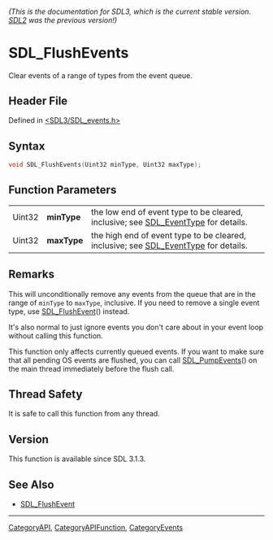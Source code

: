 ###### (This is the documentation for SDL3, which is the current stable version. [SDL2](https://wiki.libsdl.org/SDL2/) was the previous version!)
# SDL_FlushEvents

Clear events of a range of types from the event queue.

## Header File

Defined in [<SDL3/SDL_events.h>](https://github.com/libsdl-org/SDL/blob/main/include/SDL3/SDL_events.h)

## Syntax

```c
void SDL_FlushEvents(Uint32 minType, Uint32 maxType);
```

## Function Parameters

|        |             |                                                                                                      |
| ------ | ----------- | ---------------------------------------------------------------------------------------------------- |
| Uint32 | **minType** | the low end of event type to be cleared, inclusive; see [SDL_EventType](SDL_EventType) for details.  |
| Uint32 | **maxType** | the high end of event type to be cleared, inclusive; see [SDL_EventType](SDL_EventType) for details. |

## Remarks

This will unconditionally remove any events from the queue that are in the
range of `minType` to `maxType`, inclusive. If you need to remove a single
event type, use [SDL_FlushEvent](SDL_FlushEvent)() instead.

It's also normal to just ignore events you don't care about in your event
loop without calling this function.

This function only affects currently queued events. If you want to make
sure that all pending OS events are flushed, you can call
[SDL_PumpEvents](SDL_PumpEvents)() on the main thread immediately before
the flush call.

## Thread Safety

It is safe to call this function from any thread.

## Version

This function is available since SDL 3.1.3.

## See Also

- [SDL_FlushEvent](SDL_FlushEvent)

----
[CategoryAPI](CategoryAPI), [CategoryAPIFunction](CategoryAPIFunction), [CategoryEvents](CategoryEvents)

